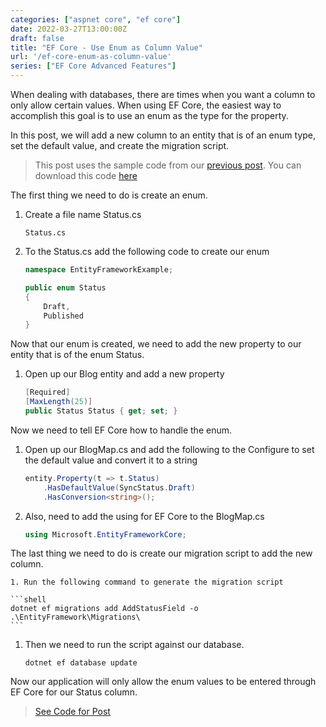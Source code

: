 ```yaml
---
categories: ["aspnet core", "ef core"]
date: 2022-03-27T13:00:00Z
draft: false
title: "EF Core - Use Enum as Column Value"
url: '/ef-core-enum-as-column-value'
series: ["EF Core Advanced Features"]
---
```


When dealing with databases, there are times when you want a column to only allow certain values.  When using EF Core, the easiest way to accomplish this goal is to use an enum as the type for the property.

In this post, we will add a new column to an entity that is of an enum type, set the default value, and create the migration script.

<!--more-->

> This post uses the sample code from our [previous post](/ef-core-audit-columns).  You can download this code [here](https://github.com/digitaldrummerj/efcore-examples/tree/feature/2-audit-fields)

The first thing we need to do is create an enum.

1. Create a file name Status.cs

    ```shell
    Status.cs
    ```

1. To the Status.cs add the following code to create our enum


    ```csharp
    namespace EntityFrameworkExample;

    public enum Status
    {
        Draft,
        Published
    }
    ```

Now that our enum is created, we need to add the new property to our entity that is of the enum Status.

1. Open up our Blog entity and add a new property 

	```csharp
	[Required]
	[MaxLength(25)]
	public Status Status { get; set; }
	```

Now we need to tell EF Core how to handle the enum.

1. Open up our BlogMap.cs and add the following to the Configure to set the default value and convert it to a string

	```csharp
	entity.Property(t => t.Status)
    	.HasDefaultValue(SyncStatus.Draft)
    	.HasConversion<string>();
	```

1. Also, need to add the using for EF Core to the BlogMap.cs

	```csharp
	using Microsoft.EntityFrameworkCore;
	```

The last thing we need to do is create our migration script to add the new column.

	1. Run the following command to generate the migration script 

	```shell
	dotnet ef migrations add AddStatusField -o .\EntityFramework\Migrations\
	```

1. Then we need to run the script against our database.

	```shell
	dotnet ef database update
	```
	
Now our application will only allow the enum values to be entered through EF Core for our Status column.   

> [See Code for Post](https://github.com/digitaldrummerj/efcore-examples/tree/feature/3-enum-columns)
